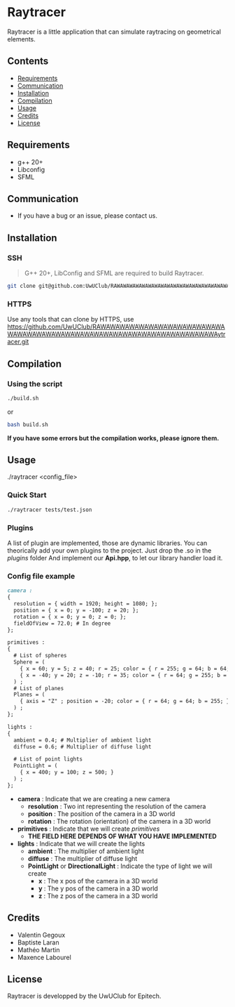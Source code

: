 # Raytracer

Raytracer is a little application that can simulate raytracing on geometrical elements.

## Contents

- [Requirements](#requirements)
- [Communication](#communication)
- [Installation](#installation)
- [Compilation](#compilation)
- [Usage](#usage)
- [Credits](#credits)
- [License](#license)

## Requirements

- g++ 20+
- Libconfig
- SFML

## Communication

- If you have a bug or an issue, please contact us.


## Installation

### SSH

> G++ 20+, LibConfig and SFML are required to build Raytracer.

```bash
git clone git@github.com:UwUClub/RAWAWAWAWAWAWAWAWAWAWAWAWAWAWAWAWAWAWAWAWAWAWAWAWAWAWAWAWAWAWAWAWAWAWAWAytracer.git raytracer
```

### HTTPS

Use any tools that can clone by HTTPS, use https://github.com/UwUClub/RAWAWAWAWAWAWAWAWAWAWAWAWAWAWAWAWAWAWAWAWAWAWAWAWAWAWAWAWAWAWAWAWAWAWAWAytracer.git

## Compilation

### Using the script

```bash
./build.sh
```
or

```bash
bash build.sh
```

**If you have some errors but the compilation works, please ignore them.**

## Usage
./raytracer <config_file>

### Quick Start

```bash
./raytracer tests/test.json
```

### Plugins
A list of plugin are implemented, those are dynamic libraries.
You can theorically add your own plugins to the project.
Just drop the .so in the *plugins* folder
And implement our **Api.hpp**, to let our library handler load it.

### Config file example

```markdown
camera :
{
  resolution = { width = 1920; height = 1080; };
  position = { x = 0; y = -100; z = 20; };
  rotation = { x = 0; y = 0; z = 0; };
  fieldOfView = 72.0; # In degree
};

primitives :
{
  # List of spheres
  Sphere = (
    { x = 60; y = 5; z = 40; r = 25; color = { r = 255; g = 64; b = 64; }; } ,
    { x = -40; y = 20; z = -10; r = 35; color = { r = 64; g = 255; b = 64; }; }
  ) ;
  # List of planes
  Planes = (
    { axis = "Z" ; position = -20; color = { r = 64; g = 64; b = 255; }; }
  ) ;
};

lights :
{
  ambient = 0.4; # Multiplier of ambient light
  diffuse = 0.6; # Multiplier of diffuse light

  # List of point lights
  PointLight = (
    { x = 400; y = 100; z = 500; }
  ) ;
};

```

- **camera** : Indicate that we are creating a new camera
    - **resolution** : Two int representing the resolution of the camera
    - **position** : The position of the camera in a 3D world
    - **rotation** : The rotation (orientation) of the camera in a 3D world
- **primitives** : Indicate that we will create *primitives*
    - **THE FIELD HERE DEPENDS OF WHAT YOU HAVE IMPLEMENTED**
- **lights** : Indicate that we will create the lights
    - **ambient** : The multiplier of ambient light
    - **diffuse** : The multiplier of diffuse light
    - **PointLight** or **DirectionalLight** : Indicate the type of light we will create
        - **x** : The x pos of the camera in a 3D world
        - **y** : The y pos of the camera in a 3D world
        - **z** : The z pos of the camera in a 3D world

## Credits

- Valentin Gegoux
- Baptiste Laran
- Mathéo Martin
- Maxence Labourel

## License

Raytracer is developped by the UwUClub for Epitech.
